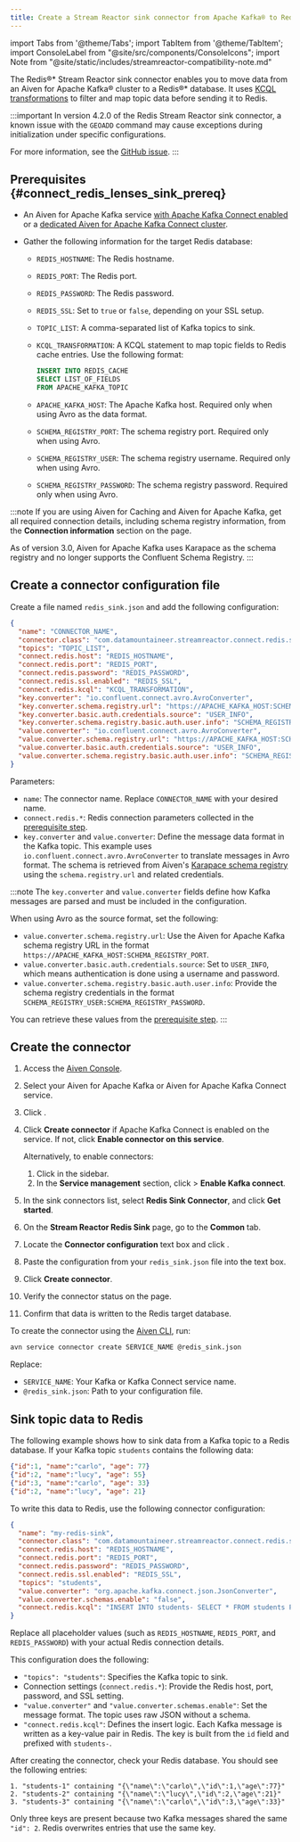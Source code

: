 ```yaml
---
title: Create a Stream Reactor sink connector from Apache Kafka® to Redis®*
---
```


import Tabs from '@theme/Tabs';
import TabItem from '@theme/TabItem';
import ConsoleLabel from "@site/src/components/ConsoleIcons";
import Note from "@site/static/includes/streamreactor-compatibility-note.md"

The Redis®\* Stream Reactor sink connector enables you to move data from an Aiven for Apache Kafka® cluster to a Redis®\* database.
It uses [KCQL transformations](https://docs.lenses.io/connectors/sink/redis) to filter
and map topic data before sending it to Redis.


:::important
In version 4.2.0 of the Redis Stream Reactor sink connector, a known issue with the
`GEOADD` command may cause exceptions during initialization under specific configurations.

For more information, see the
[GitHub issue](https://github.com/lensesio/stream-reactor/issues/990).
:::

<Note/>

## Prerequisites {#connect_redis_lenses_sink_prereq}

- An Aiven for Apache Kafka service
  [with Apache Kafka Connect enabled](enable-connect) or a
  [dedicated Aiven for Apache Kafka Connect cluster](/docs/products/kafka/kafka-connect/get-started#apache_kafka_connect_dedicated_cluster).
- Gather the following information for the target Redis database:

  - `REDIS_HOSTNAME`: The Redis hostname.
  - `REDIS_PORT`: The Redis port.
  - `REDIS_PASSWORD`: The Redis password.
  - `REDIS_SSL`: Set to `true` or `false`, depending on your SSL setup.
  - `TOPIC_LIST`: A comma-separated list of Kafka topics to sink.
  - `KCQL_TRANSFORMATION`: A KCQL statement to map topic fields to Redis cache entries. Use the following format:

    ```sql
    INSERT INTO REDIS_CACHE
    SELECT LIST_OF_FIELDS
    FROM APACHE_KAFKA_TOPIC
    ```

  - `APACHE_KAFKA_HOST`: The Apache Kafka host. Required only when using Avro as the
    data format.
  - `SCHEMA_REGISTRY_PORT`: The schema registry port. Required only when using Avro.
  - `SCHEMA_REGISTRY_USER`: The schema registry username. Required only when using Avro.
  - `SCHEMA_REGISTRY_PASSWORD`: The schema registry password. Required only when using Avro.

:::note
If you are using Aiven for Caching and Aiven for Apache Kafka, get all required
connection details, including schema registry information, from the
**Connection information** section on the <ConsoleLabel name="overview"/> page.

As of version 3.0, Aiven for Apache Kafka uses Karapace as the schema registry and
no longer supports the Confluent Schema Registry.
:::

## Create a connector configuration file

Create a file named `redis_sink.json` and add the following configuration:

```json
{
  "name": "CONNECTOR_NAME",
  "connector.class": "com.datamountaineer.streamreactor.connect.redis.sink.RedisSinkConnector",
  "topics": "TOPIC_LIST",
  "connect.redis.host": "REDIS_HOSTNAME",
  "connect.redis.port": "REDIS_PORT",
  "connect.redis.password": "REDIS_PASSWORD",
  "connect.redis.ssl.enabled": "REDIS_SSL",
  "connect.redis.kcql": "KCQL_TRANSFORMATION",
  "key.converter": "io.confluent.connect.avro.AvroConverter",
  "key.converter.schema.registry.url": "https://APACHE_KAFKA_HOST:SCHEMA_REGISTRY_PORT",
  "key.converter.basic.auth.credentials.source": "USER_INFO",
  "key.converter.schema.registry.basic.auth.user.info": "SCHEMA_REGISTRY_USER:SCHEMA_REGISTRY_PASSWORD",
  "value.converter": "io.confluent.connect.avro.AvroConverter",
  "value.converter.schema.registry.url": "https://APACHE_KAFKA_HOST:SCHEMA_REGISTRY_PORT",
  "value.converter.basic.auth.credentials.source": "USER_INFO",
  "value.converter.schema.registry.basic.auth.user.info": "SCHEMA_REGISTRY_USER:SCHEMA_REGISTRY_PASSWORD"
}
```

Parameters:

- `name`: The connector name. Replace `CONNECTOR_NAME` with your desired name.
- `connect.redis.*`: Redis connection parameters collected in the
  [prerequisite step](#connect_redis_lenses_sink_prereq).
- `key.converter` and `value.converter`: Define the message data format in the
  Kafka topic. This example uses `io.confluent.connect.avro.AvroConverter` to translate
  messages in Avro format. The schema is retrieved from Aiven's
  [Karapace schema registry](https://github.com/aiven/karapace) using the
  `schema.registry.url` and related credentials.

:::note
The `key.converter` and `value.converter` fields define how Kafka messages are parsed
and must be included in the configuration.

When using Avro as the source format, set the following:

- `value.converter.schema.registry.url`: Use the Aiven for Apache Kafka schema registry
  URL in the format `https://APACHE_KAFKA_HOST:SCHEMA_REGISTRY_PORT`.
- `value.converter.basic.auth.credentials.source`: Set to `USER_INFO`, which means
  authentication is done using a username and password.
- `value.converter.schema.registry.basic.auth.user.info`: Provide the schema registry
  credentials in the format `SCHEMA_REGISTRY_USER:SCHEMA_REGISTRY_PASSWORD`.

You can retrieve these values from the
[prerequisite step](#connect_redis_lenses_sink_prereq).
:::

## Create the connector

<Tabs groupId="setup-method">
<TabItem value="console" label="Console" default>


1. Access the [Aiven Console](https://console.aiven.io/).
1. Select your Aiven for Apache Kafka or Aiven for Apache Kafka Connect service.
1. Click <ConsoleLabel name="Connectors"/>.
1. Click **Create connector** if Apache Kafka Connect is enabled on the service.
   If not, click **Enable connector on this service**.

   Alternatively, to enable connectors:

   1. Click <ConsoleLabel name="Service settings"/> in the sidebar.
   1. In the **Service management** section, click
      <ConsoleLabel name="Actions"/> > **Enable Kafka connect**.

1. In the sink connectors list, select **Redis Sink Connector**, and click **Get started**.
1. On the **Stream Reactor Redis Sink** page, go to the **Common** tab.
1. Locate the **Connector configuration** text box and click <ConsoleLabel name="edit"/>.
1. Paste the configuration from your `redis_sink.json` file into the text box.
1. Click **Create connector**.
1. Verify the connector status on the <ConsoleLabel name="Connectors"/> page.
1. Confirm that data is written to the Redis target database.
</TabItem>
<TabItem value="cli" label="Aiven CLI">

To create the connector using the
[Aiven CLI](/docs/tools/cli/service/connector#avn_service_connector_create), run:

```bash
avn service connector create SERVICE_NAME @redis_sink.json
```

Replace:

* `SERVICE_NAME`: Your Kafka or Kafka Connect service name.
* `@redis_sink.json`: Path to your configuration file.

</TabItem>
</Tabs>

## Sink topic data to Redis

The following example shows how to sink data from a Kafka topic to a Redis database.
If your Kafka topic `students` contains the following data:

```json
{"id":1, "name":"carlo", "age": 77}
{"id":2, "name":"lucy", "age": 55}
{"id":3, "name":"carlo", "age": 33}
{"id":2, "name":"lucy", "age": 21}
```

To write this data to Redis, use the following connector configuration:

```json
{
  "name": "my-redis-sink",
  "connector.class": "com.datamountaineer.streamreactor.connect.redis.sink.RedisSinkConnector",
  "connect.redis.host": "REDIS_HOSTNAME",
  "connect.redis.port": "REDIS_PORT",
  "connect.redis.password": "REDIS_PASSWORD",
  "connect.redis.ssl.enabled": "REDIS_SSL",
  "topics": "students",
  "value.converter": "org.apache.kafka.connect.json.JsonConverter",
  "value.converter.schemas.enable": "false",
  "connect.redis.kcql": "INSERT INTO students- SELECT * FROM students PK id"
}
```

Replace all placeholder values (such as `REDIS_HOSTNAME`, `REDIS_PORT`, and `REDIS_PASSWORD`)
with your actual Redis connection details.

This configuration does the following:

- `"topics": "students"`: Specifies the Kafka topic to sink.
- Connection settings (`connect.redis.*`): Provide the Redis host, port, password, and
  SSL setting.
- `"value.converter"` and `"value.converter.schemas.enable"`: Set the message format.
  The topic uses raw JSON without a schema.
- `"connect.redis.kcql"`: Defines the insert logic. Each Kafka message is written
  as a key-value pair in Redis. The key is built from the `id` field and prefixed
  with `students-`.

After creating the connector, check your Redis database. You should see the following entries:

```text
1. "students-1" containing "{\"name\":\"carlo\",\"id\":1,\"age\":77}"
2. "students-2" containing "{\"name\":\"lucy\",\"id\":2,\"age\":21}"
3. "students-3" containing "{\"name\":\"carlo\",\"id\":3,\"age\":33}"
```

Only three keys are present because two Kafka messages shared the same `"id": 2`.
Redis overwrites entries that use the same key.

